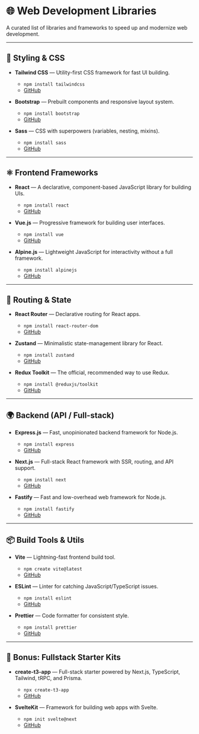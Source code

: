 # 🌐 Web Development Libraries

A curated list of libraries and frameworks to speed up and modernize web development.

---

## 🎨 Styling & CSS

- **Tailwind CSS** — Utility-first CSS framework for fast UI building.  
  - `npm install tailwindcss`  
  - [GitHub](https://github.com/tailwindlabs/tailwindcss)

- **Bootstrap** — Prebuilt components and responsive layout system.  
  - `npm install bootstrap`  
  - [GitHub](https://github.com/twbs/bootstrap)

- **Sass** — CSS with superpowers (variables, nesting, mixins).  
  - `npm install sass`  
  - [GitHub](https://github.com/sass/sass)

---

## ⚛️ Frontend Frameworks

- **React** — A declarative, component-based JavaScript library for building UIs.  
  - `npm install react`  
  - [GitHub](https://github.com/facebook/react)

- **Vue.js** — Progressive framework for building user interfaces.  
  - `npm install vue`  
  - [GitHub](https://github.com/vuejs/vue)

- **Alpine.js** — Lightweight JavaScript for interactivity without a full framework.  
  - `npm install alpinejs`  
  - [GitHub](https://github.com/alpinejs/alpine)

---

## 🔁 Routing & State

- **React Router** — Declarative routing for React apps.  
  - `npm install react-router-dom`  
  - [GitHub](https://github.com/remix-run/react-router)

- **Zustand** — Minimalistic state-management library for React.  
  - `npm install zustand`  
  - [GitHub](https://github.com/pmndrs/zustand)

- **Redux Toolkit** — The official, recommended way to use Redux.  
  - `npm install @reduxjs/toolkit`  
  - [GitHub](https://github.com/reduxjs/redux-toolkit)

---

## 🌍 Backend (API / Full-stack)

- **Express.js** — Fast, unopinionated backend framework for Node.js.  
  - `npm install express`  
  - [GitHub](https://github.com/expressjs/express)

- **Next.js** — Full-stack React framework with SSR, routing, and API support.  
  - `npm install next`  
  - [GitHub](https://github.com/vercel/next.js)

- **Fastify** — Fast and low-overhead web framework for Node.js.  
  - `npm install fastify`  
  - [GitHub](https://github.com/fastify/fastify)

---

## 📦 Build Tools & Utils

- **Vite** — Lightning-fast frontend build tool.  
  - `npm create vite@latest`  
  - [GitHub](https://github.com/vitejs/vite)

- **ESLint** — Linter for catching JavaScript/TypeScript issues.  
  - `npm install eslint`  
  - [GitHub](https://github.com/eslint/eslint)

- **Prettier** — Code formatter for consistent style.  
  - `npm install prettier`  
  - [GitHub](https://github.com/prettier/prettier)

---

## 🧠 Bonus: Fullstack Starter Kits

- **create-t3-app** — Full-stack starter powered by Next.js, TypeScript, Tailwind, tRPC, and Prisma.  
  - `npx create-t3-app`  
  - [GitHub](https://github.com/t3-oss/create-t3-app)

- **SvelteKit** — Framework for building web apps with Svelte.  
  - `npm init svelte@next`  
  - [GitHub](https://github.com/sveltejs/kit)

